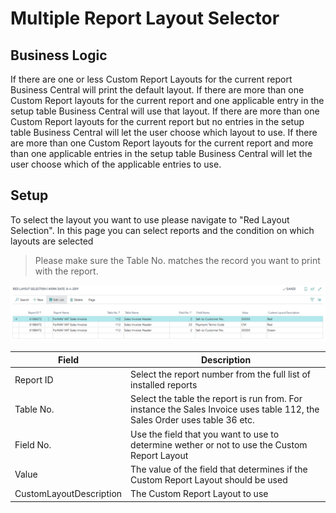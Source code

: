 # Multiple Report Layout Selector

## Business Logic
If there are one or less Custom Report Layouts for the current report Business Central will print the default layout.
If there are more than one Custom Report layouts for the current report and one applicable entry in the setup table Business Central will use that layout.
If there are more than one Custom Report layouts for the current report but no entries in the setup table Business Central will let the user choose which layout to use.
If there are more than one Custom Report layouts for the current report and  more than one applicable entries in the setup table Business Central will let the user choose which of the applicable entries to use.

## Setup
To select the layout you want to use please navigate to "Red Layout Selection". In this page you can select reports and the condition on which layouts are selected

> Please make sure the Table No. matches the record you want to print with the report.

![SetupPage](_media/Screenshot&#32;Layout&#32;Selection.png)


| Field | Description |
| --- | --- |
| Report ID | Select the report number from the full list of installed reports |
| Table No. | Select the table the report is run from. For instance the Sales Invoice uses table 112, the Sales Order uses table 36 etc. |
| Field No. | Use the field that you want to use to determine wether or not to use the Custom Report Layout |
| Value | The value of the field that determines if the Custom Report Layout should be used |
| CustomLayoutDescription | The Custom Report Layout to use |
